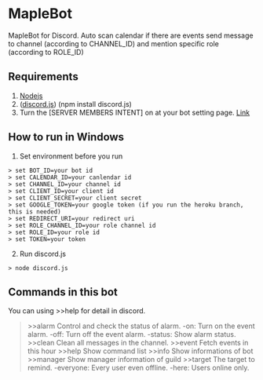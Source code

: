 # MapleBot
MapleBot for Discord.
Auto scan calendar if there are events send message to channel (according to CHANNEL_ID) and mention specific role (according to ROLE_ID)

## Requirements
1. [Nodejs](https://nodejs.org/en/)
2. ([discord.js](https://discord.js.org/#/)) (npm install discord.js)
3. Turn the [SERVER MEMBERS INTENT] on at your bot setting page. [Link](https://discord.com/developers/applications)

## How to run in Windows
1. Set environment before you run
```
> set BOT_ID=your bot id
> set CALENDAR_ID=your canlendar id
> set CHANNEL_ID=your channel id
> set CLIENT_ID=your client id
> set CLIENT_SECRET=your client secret
> set GOOGLE_TOKEN=your google token (if you run the heroku branch, this is needed)
> set REDIRECT_URI=your redirect uri
> set ROLE_CHANNEL_ID=your role channel id
> set ROLE_ID=your role id
> set TOKEN=your token
```
2. Run discord.js
```
> node discord.js
```

## Commands in this bot
You can using >>help for detail in discord.
>\>>alarm
>Control and check the status of alarm.
>-on: Turn on the event alarm.
>-off: Turn off the event alarm.
>-status: Show alarm status.
>\>>clean
>Clean all messages in the channel.
>\>>event
>Fetch events in this hour
>\>>help
>Show command list
>\>>info
>Show informations of bot
>\>>manager
>Show manager information of guild
>\>>target
>The target to remind.
>-everyone: Every user even offline.
>-here: Users online only.
